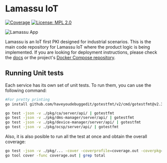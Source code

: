 Lamassu IoT
===================
[![Coverage](https://img.shields.io/badge/Coverage-57%25-6d9100)](https://img.shields.io/badge/coverage-57%25-6d9100) [![License: MPL 2.0](https://img.shields.io/badge/License-MPL%202.0-blue.svg)](http://www.mozilla.org/MPL/2.0/index.txt)

<img src="https://www.lamassu.io/assets/brand/lamassu-brand.png" alt="Lamassu App" title="Lamassu" />

Lamassu is an IoT first PKI designed for industrial scenarios. This is the main code repository for Lamassu IoT where the product logic is being implemented. If you are looking for deployment instructions, please check the [docs](https://www.lamassu.io/docs/) or the project's [Docker Compose repository](https://github.com/lamassuiot/lamassu-compose).

## Running Unit tests

Each service has its own set of unit tests. To run them, you can use the following command:

```bash
#For pretty printing
go install github.com/haveyoudebuggedit/gotestfmt/v2/cmd/gotestfmt@v2.3.1

go test -json -v ./pkg/ca/server/api/ | gotestfmt
go test -json -v ./pkg/dms-manager/server/api/ | gotestfmt
go test -json -v ./pkg/device-manager/server/api/ | gotestfmt
go test -json -v ./pkg/ocsp/server/api/ | gotestfmt
```

Also, it is also posible to run all the test at once and obtain the overall coverage:

```bash	
go test -json -v ./pkg/... -cover -coverprofile=coverage.out -coverpkg=./...
go tool cover -func coverage.out | grep total
```